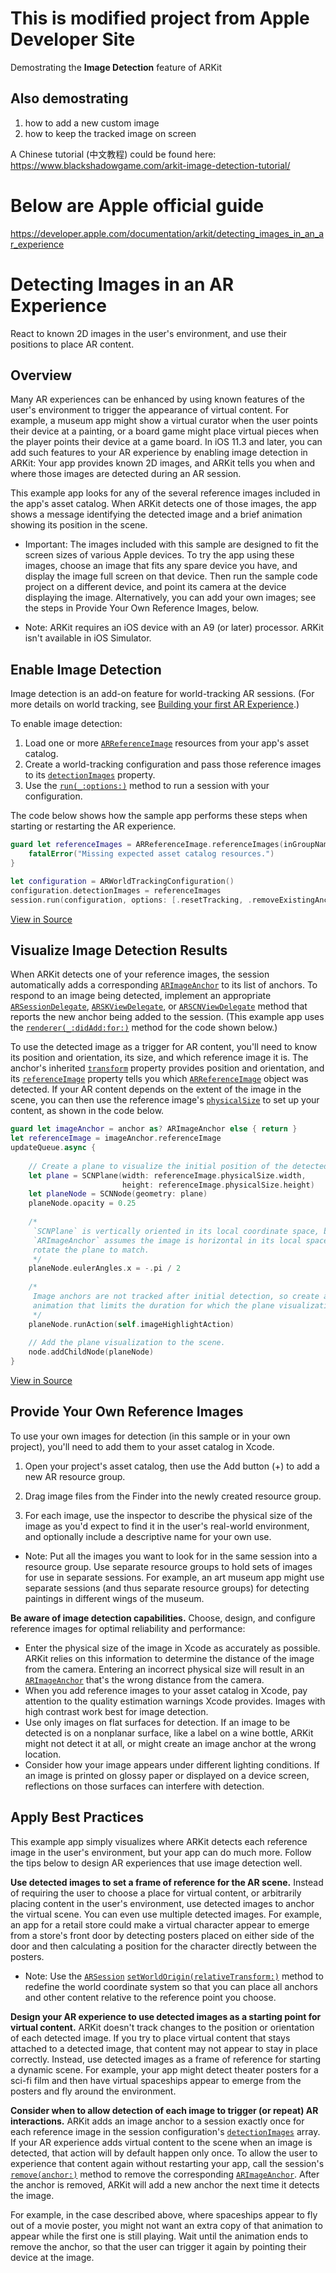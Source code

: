 # This is modified project from Apple Developer Site

Demostrating the **Image Detection** feature of ARKit

## Also demostrating
1. how to add a new custom image
2. how to keep the tracked image on screen

A Chinese tutorial (中文教程) could be found here: 
https://www.blackshadowgame.com/arkit-image-detection-tutorial/


# Below are Apple official guide

https://developer.apple.com/documentation/arkit/detecting_images_in_an_ar_experience

# Detecting Images in an AR Experience

React to known 2D images in the user's environment, and use their positions to place AR content.

## Overview

Many AR experiences can be enhanced by using known features of the user's environment to trigger the appearance of virtual content. For example, a museum app might show a virtual curator when the user points their device at a painting, or a board game might place virtual pieces when the player points their device at a game board. In iOS 11.3 and later, you can add such features to your AR experience by enabling image detection in ARKit: Your app provides known 2D images, and ARKit tells you when and where those images are detected during an AR session.

This example app looks for any of the several reference images included in the app's asset catalog. When ARKit detects one of those images, the app shows a message identifying the detected image and a brief animation showing its position in the scene.

- Important: The images included with this sample are designed to fit the screen sizes of various Apple devices. To try the app using these images, choose an image that fits any spare device you have, and display the image full screen on that device. Then run the sample code project on a different device, and point its camera at the device displaying the image. Alternatively, you can add your own images; see the steps in Provide Your Own Reference Images, below.

- Note: ARKit requires an iOS device with an A9 (or later) processor. ARKit isn't available in iOS Simulator.

## Enable Image Detection

Image detection is an add-on feature for world-tracking AR sessions. (For more details on world tracking, see [Building your first AR Experience][1].) 

To enable image detection:

1. Load one or more [`ARReferenceImage`][2] resources from your app's asset catalog.
2. Create a world-tracking configuration and pass those reference images to its [`detectionImages`][3] property.
3. Use the [`run(_:options:)`][4] method to run a session with your configuration.

The code below shows how the sample app performs these steps when starting or restarting the AR experience.

``` swift
guard let referenceImages = ARReferenceImage.referenceImages(inGroupNamed: "AR Resources", bundle: nil) else {
    fatalError("Missing expected asset catalog resources.")
}

let configuration = ARWorldTrackingConfiguration()
configuration.detectionImages = referenceImages
session.run(configuration, options: [.resetTracking, .removeExistingAnchors])
```
[View in Source](x-source-tag://ARReferenceImage-Loading)

[1]:https://developer.apple.com/documentation/arkit/tracking_and_visualizing_planes
[2]:https://developer.apple.com/documentation/arkit/arreferenceimage
[3]:https://developer.apple.com/documentation/arkit/arworldtrackingconfiguration/2941063-detectionimages
[4]:https://developer.apple.com/documentation/arkit/arsession/2875735-run

## Visualize Image Detection Results

When ARKit detects one of your reference images, the session automatically adds a corresponding [`ARImageAnchor`][5] to its list of anchors. To respond to an image being detected, implement an appropriate [`ARSessionDelegate`][7], [`ARSKViewDelegate`][8], or [`ARSCNViewDelegate`][9] method that reports the new anchor being added to the session. (This example app uses the [`renderer(_:didAdd:for:)`][10] method for the code shown below.)

[5]:https://developer.apple.com/documentation/arkit/arimageanchor
[7]:https://developer.apple.com/documentation/arkit/arsessiondelegate
[8]:https://developer.apple.com/documentation/arkit/arskviewdelegate
[9]:https://developer.apple.com/documentation/arkit/arscnviewdelegate
[10]:https://developer.apple.com/documentation/arkit/arscnviewdelegate/2865794-renderer

To use the detected image as a trigger for AR content, you'll need to know its position and orientation, its size, and which reference image it is. The anchor's inherited [`transform`][11] property provides position and orientation, and its [`referenceImage`][12] property tells you which [`ARReferenceImage`][2] object was detected. If your AR content depends on the extent of the image in the scene, you can then use the reference image's [`physicalSize`][13] to set up your content, as shown in the code below. 

[11]:https://developer.apple.com/documentation/arkit/aranchor/2867981-transform
[12]:https://developer.apple.com/documentation/arkit/arimageanchor/2941037-referenceimage
[13]:https://developer.apple.com/documentation/arkit/arreferenceimage/2941027-physicalsize

``` swift
guard let imageAnchor = anchor as? ARImageAnchor else { return }
let referenceImage = imageAnchor.referenceImage
updateQueue.async {
    
    // Create a plane to visualize the initial position of the detected image.
    let plane = SCNPlane(width: referenceImage.physicalSize.width,
                         height: referenceImage.physicalSize.height)
    let planeNode = SCNNode(geometry: plane)
    planeNode.opacity = 0.25
    
    /*
     `SCNPlane` is vertically oriented in its local coordinate space, but
     `ARImageAnchor` assumes the image is horizontal in its local space, so
     rotate the plane to match.
     */
    planeNode.eulerAngles.x = -.pi / 2
    
    /*
     Image anchors are not tracked after initial detection, so create an
     animation that limits the duration for which the plane visualization appears.
     */
    planeNode.runAction(self.imageHighlightAction)
    
    // Add the plane visualization to the scene.
    node.addChildNode(planeNode)
}
```
[View in Source](x-source-tag://ARImageAnchor-Visualizing)

## Provide Your Own Reference Images

To use your own images for detection (in this sample or in your own project), you'll need to add them to your asset catalog in Xcode.

1. Open your project's asset catalog, then use the Add button (+) to add a new AR resource group.

2. Drag image files from the Finder into the newly created resource group.

3. For each image, use the inspector to describe the physical size of the image as you'd expect to find it in the user's real-world environment, and optionally include a descriptive name for your own use.

- Note: Put all the images you want to look for in the same session into a resource group. Use separate resource groups to hold sets of images for use in separate sessions. For example, an art museum app might use separate sessions (and thus separate resource groups) for detecting paintings in different wings of the museum.

**Be aware of image detection capabilities.** Choose, design, and configure reference images for optimal reliability and performance:

* Enter the physical size of the image in Xcode as accurately as possible. ARKit relies on this information to determine the distance of the image from the camera. Entering an incorrect physical size will result in an [`ARImageAnchor`][5] that's the wrong distance from the camera.
* When you add reference images to your asset catalog in Xcode, pay attention to the quality estimation warnings Xcode provides. Images with high contrast work best for image detection. 
* Use only images on flat surfaces for detection. If an image to be detected is on a nonplanar surface, like a label on a wine bottle, ARKit might not detect it at all, or might create an image anchor at the wrong location.
* Consider how your image appears under different lighting conditions. If an image is printed on glossy paper or displayed on a device screen, reflections on those surfaces can interfere with detection.


## Apply Best Practices

This example app simply visualizes where ARKit detects each reference image in the user's environment, but your app can do much more. Follow the tips below to design AR experiences that use image detection well.

**Use detected images to set a frame of reference for the AR scene.** Instead of requiring the user to choose a place for virtual content, or arbitrarily placing content in the user's environment, use detected images to anchor the virtual scene. You can even use multiple detected images. For example, an app for a retail store could make a virtual character appear to emerge from a store's front door by detecting posters placed on either side of the door and then calculating a position for the character directly between the posters.

- Note: Use the [`ARSession`][14] [`setWorldOrigin(relativeTransform:)`][15] method to redefine the world coordinate system so that you can place all anchors and other content relative to the reference point you choose.

[14]:https://developer.apple.com/documentation/arkit/arsession
[15]:https://developer.apple.com/documentation/arkit/arsession/2942278-setworldorigin

**Design your AR experience to use detected images as a starting point for virtual content.** ARKit doesn't track changes to the position or orientation of each detected image. If you try to place virtual content that stays attached to a detected image, that content may not appear to stay in place correctly. Instead, use detected images as a frame of reference for starting a dynamic scene. For example, your app might detect theater posters for a sci-fi film and then have virtual spaceships appear to emerge from the posters and fly around the environment.

**Consider when to allow detection of each image to trigger (or repeat) AR interactions.** ARKit adds an image anchor to a session exactly once for each reference image in the session configuration's [`detectionImages`][3] array. If your AR experience adds virtual content to the scene when an image is detected, that action will by default happen only once. To allow the user to experience that content again without restarting your app, call the session's [`remove(anchor:)`][16] method to remove the corresponding [`ARImageAnchor`][5]. After the anchor is removed, ARKit will add a new anchor the next time it detects the image.

[16]:https://developer.apple.com/documentation/arkit/arsession/2865607-remove

For example, in the case described above, where spaceships appear to fly out of a movie poster, you might not want an extra copy of that animation to appear while the first one is still playing. Wait until the animation ends to remove the anchor, so that the user can trigger it again by pointing their device at the image.
